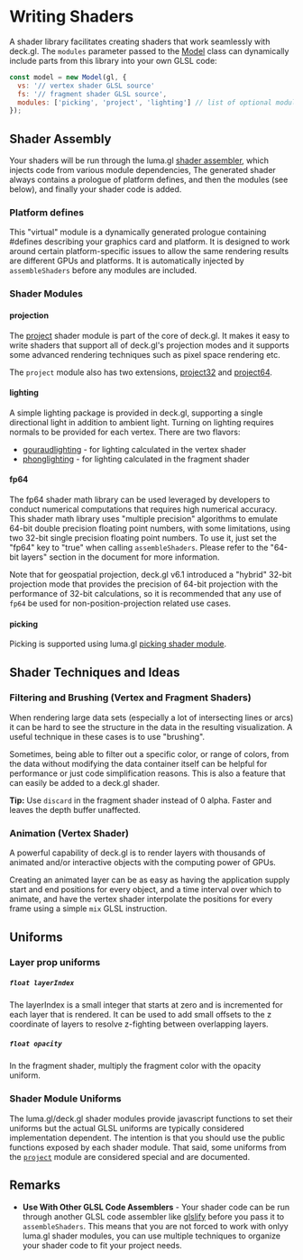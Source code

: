 # Writing Shaders

A shader library facilitates creating shaders that work seamlessly with deck.gl. The `modules` parameter passed to the [Model](https://github.com/uber/luma.gl/blob/master/docs/api-reference/core/model.md) class can dynamically include parts from this library into your own GLSL code:

```js
const model = new Model(gl, {
  vs: '// vertex shader GLSL source'
  fs: '// fragment shader GLSL source',
  modules: ['picking', 'project', 'lighting'] // list of optional module names
});
```

## Shader Assembly

Your shaders will be run through the luma.gl [shader assembler](https://github.com/uber/luma.gl/blob/master/docs/api-reference/shadertools/assemble-shaders.md), which injects code from various module dependencies, The generated shader always contains a prologue of platform defines, and then the modules (see below), and finally your shader code is added.

### Platform defines

This "virtual" module is a dynamically generated prologue containing #defines describing your graphics card and platform. It is designed to work around certain platform-specific issues to allow the same rendering results are different GPUs and platforms. It is automatically injected by `assembleShaders` before any modules are included.


### Shader Modules

#### projection

The [project](/docs/shader-modules/project.md) shader module is part of the core of deck.gl. It makes it easy to write shaders that support all of deck.gl's projection modes and it supports some advanced rendering techniques such as pixel space rendering etc.

The `project` module also has two extensions, [project32](/docs/shader-modules/project32.md) and [project64](/docs/shader-modules/project64.md).


#### lighting

A simple lighting package is provided in deck.gl, supporting a single directional light in addition to ambient light. Turning on lighting requires normals to be provided for each vertex. There are two flavors:

- [gouraudlighting](https://github.com/uber/luma.gl/blob/master/modules/shadertools/src/modules/phong-lighting/phong-lighting.js) - for lighting calculated in the vertex shader
- [phonglighting](https://github.com/uber/luma.gl/blob/master/modules/shadertools/src/modules/phong-lighting/phong-lighting.js) - for lighting calculated in the fragment shader


#### fp64

The fp64 shader math library can be used leveraged by developers to conduct numerical computations that requires high numerical accuracy. This shader math library uses "multiple precision" algorithms to emulate 64-bit double precision floating point numbers, with some limitations, using two 32-bit single precision floating point numbers. To use it, just set the "fp64" key to "true" when calling `assembleShaders`. Please refer to the "64-bit layers" section in the document for more information.

Note that for geospatial projection, deck.gl v6.1 introduced a "hybrid" 32-bit projection mode that provides the precision of 64-bit projection with the performance of 32-bit calculations, so it is recommended that any use of `fp64` be used for non-position-projection related use cases.

#### picking

Picking is supported using luma.gl [picking shader module](https://github.com/uber/luma.gl/blob/master/docs/api-reference/shadertools/shader-module-picking.md).


## Shader Techniques and Ideas

### Filtering and Brushing (Vertex and Fragment Shaders)

When rendering large data sets (especially a lot of intersecting lines or arcs) it can be hard to see the structure in the data in the resulting visualization. A useful technique in these cases is to use "brushing".

Sometimes, being able to filter out a specific color, or range of colors, from the data without modifying the data container itself can be helpful for performance or just code simplification reasons. This is also a feature that can easily be added to a deck.gl shader.

**Tip:** Use `discard` in the fragment shader instead of 0 alpha. Faster and leaves the depth buffer unaffected.


### Animation (Vertex Shader)

A powerful capability of deck.gl is to render layers with thousands of animated and/or interactive objects with the computing power of GPUs.

Creating an animated layer can be as easy as having the application supply start and end positions for every object, and a time interval over which to animate, and have the vertex shader interpolate the positions for every frame using a simple `mix` GLSL instruction.


## Uniforms

### Layer prop uniforms

##### `float layerIndex`

The layerIndex is a small integer that starts at zero and is incremented for each layer that is rendered. It can be used to add small offsets to the z coordinate of layers to resolve z-fighting between overlapping layers.

##### `float opacity`

In the fragment shader, multiply the fragment color with the opacity uniform.

### Shader Module Uniforms

The luma.gl/deck.gl shader modules provide javascript functions to set their uniforms but the actual GLSL uniforms are typically considered implementation dependent. The intention is that you should use the public functions exposed by each shader module. That said, some uniforms from the [`project`](/docs/shader-modules/project.md) module are considered special and are documented.

## Remarks

* **Use With Other GLSL Code Assemblers** - Your shader code can be run through another GLSL code assembler like [glslify](https://github.com/stackgl/glslify) before you pass it to `assembleShaders`. This means that you are not forced to work with onlyy luma.gl shader modules, you can use multiple techniques to organize your shader code to fit your project needs.
